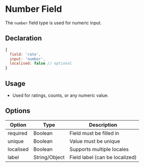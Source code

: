 # Number Field

The `number` field type is used for numeric input.

## Declaration
```js
{
  field: 'rate',
  input: 'number',
  localised: false // optional
}
```

## Usage
- Used for ratings, counts, or any numeric value.

## Options
| Option     | Type    | Description                        |
|------------|---------|------------------------------------|
| required   | Boolean | Field must be filled in            |
| unique     | Boolean | Value must be unique               |
| localised  | Boolean | Supports multiple locales          |
| label      | String/Object | Field label (can be localized) |

